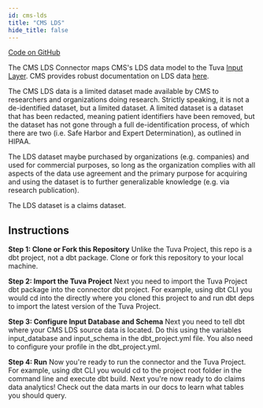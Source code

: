```yaml
---
id: cms-lds
title: "CMS LDS"
hide_title: false
---
```


[Code on GitHub](https://github.com/tuva-health/medicare_cclf_connector)

The CMS LDS Connector maps CMS's LDS data model to the Tuva [Input Layer](input-layer).  CMS provides robust documentation on LDS data [here](https://www.cms.gov/data-research/files-for-order/limited-data-set-lds-files).

The CMS LDS data is a limited dataset made available by CMS to researchers and organizations doing research.  Strictly speaking, it is not a de-identified dataset, but a limited dataset.  A limited dataset is a dataset that has been redacted, meaning patient identifiers have been removed, but the dataset has not gone through a full de-identification process, of which there are two (i.e. Safe Harbor and Expert Determination), as outlined in HIPAA.  

The LDS dataset maybe purchased by organizations (e.g. companies) and used for commercial purposes, so long as the organization complies with all aspects of the data use agreement and the primary purpose for acquiring and using the dataset is to further generalizable knowledge (e.g. via research publication).

The LDS dataset is a claims dataset.

## Instructions

**Step 1: Clone or Fork this Repository**
Unlike the Tuva Project, this repo is a dbt project, not a dbt package. Clone or fork this repository to your local machine.

**Step 2: Import the Tuva Project**
Next you need to import the Tuva Project dbt package into the connector dbt project.  For example, using dbt CLI you would cd into the directly where you cloned this project to and run dbt deps to import the latest version of the Tuva Project.

**Step 3: Configure Input Database and Schema**
Next you need to tell dbt where your CMS LDS source data is located. Do this using the variables input_database and input_schema in the dbt_project.yml file. You also need to configure your profile in the dbt_project.yml.

**Step 4: Run**
Now you're ready to run the connector and the Tuva Project. For example, using dbt CLI you would cd to the project root folder in the command line and execute dbt build. Next you're now ready to do claims data analytics! Check out the data marts in our docs to learn what tables you should query.